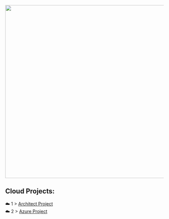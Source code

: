 <p align="center">
  <img src="https://user-images.githubusercontent.com/82731990/136584171-418acfdc-b080-45b7-92c4-8176eaf20e30.png"  width="550" height="auto">
</p>


## Cloud Projects:
 ☁️ 1 > [Architect Project](https://github.com/winters24-tech/Cloud-Projects./tree/main/Architect%20Project) <br>
 ☁️ 2 > [Azure Project](https://github.com/winters24-tech/Cloud-Projects./tree/main/Azure%20Project)

